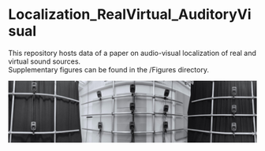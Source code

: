 # Localization_RealVirtual_AuditoryVisual
This repository hosts data of a paper on audio-visual localization of real and virtual sound sources. \
Supplementary figures can be found in the /Figures directory.

<img src="/Figures/experiment_setup.jpg" alt="drawing" width="800"/>
